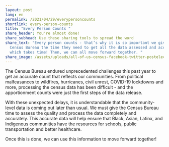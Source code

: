 ```yaml
---
layout: post
lang: en
permalink: /2021/04/29/everypersoncounts
shortlink: every-person-counts
title: "Every Person Counts "
share_header: You're almost done!
share_subhead: Use these sharing tools to spread the word
share_text: "Every person counts - that’s why it is so important we give the
  Census Bureau the time they need to get all the data assessed and accurate -
  which takes time! Then, we can all move forward together. "
share_image: /assets/uploads/all-of-us-census-facebook-twitter-postelection-arrow.png
---
```

The Census Bureau endured unprecedented challenges this past year to get an accurate count that reflects our communities. From political malfeasances to wildfires, hurricanes, civil unrest, COVID-19 lockdowns and more, processing the census data has been difficult - and the apportionment counts were just the first steps of the data release.  

With these unexpected delays, it is understandable that the community-level data is coming out later than usual. We must give the Census Bureau time to assess the quality and process the data completely and accurately. This accurate data will help ensure that Black, Asian, Latinx, and Indigenous communities have the resources for schools, public transportation and better healthcare. 

Once this is done, we can use this information to move forward together!